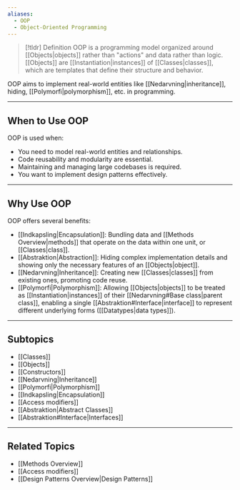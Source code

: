```yaml
---
aliases:
  - OOP
  - Object-Oriented Programming
---
```

> [!tldr] Definition
> OOP is a programming model organized around [[Objects|objects]] rather than "actions" and data rather than logic. 
[[Objects]] are [[Instantiation|instances]] of [[Classes|classes]], which are templates that define their structure and behavior. 

OOP aims to implement real-world entities like [[Nedarvning|inheritance]], hiding, [[Polymorfi|polymorphism]], etc. in programming. 

---

## When to Use OOP
OOP is used when: 
- You need to model real-world entities and relationships. 
- Code reusability and modularity are essential. 
- Maintaining and managing large codebases is required. 
- You want to implement design patterns effectively.

---

## Why Use OOP
OOP offers several benefits: 
- [[Indkapsling|Encapsulation]]: Bundling data and [[Methods Overview|methods]] that operate on the data within one unit, or [[Classes|class]].
- [[Abstraktion|Abstraction]]: Hiding complex implementation details and showing only the necessary features of an [[Objects|object]].
- [[Nedarvning|Inheritance]]: Creating new [[Classes|classes]] from existing ones, promoting code reuse.
- [[Polymorfi|Polymorphism]]: Allowing [[Objects|objects]] to be treated as [[Instantiation|instances]] of their [[Nedarvning#Base class|parent class]], enabling a single [[Abstraktion#Interface|interface]] to represent different underlying forms ([[Datatypes|data types]]).

---

## Subtopics
- [[Classes]] 
- [[Objects]]
- [[Constructors]] 
- [[Nedarvning|Inheritance]] 
- [[Polymorfi|Polymorphism]] 
- [[Indkapsling|Encapsulation]] 
- [[Access modifiers]] 
- [[Abstraktion|Abstract Classes]] 
- [[Abstraktion#Interface|Interfaces]]

---

## Related Topics 
- [[Methods Overview]] 
- [[Access modifiers]] 
- [[Design Patterns Overview|Design Patterns]]